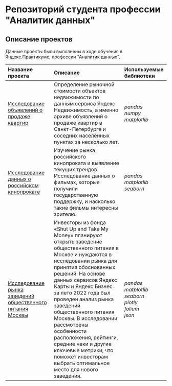 # Репозиторий студента профессии "Аналитик данных"

## Описание проектов 
Данные проекты были выполнены в ходе обучения в Яндекс.Практикуме, профессии "Аналитик данных".

| Название проекта | Описание | Используемые библиотеки | 
| :---------------------- | :---------------------- | :---------------------- |
| [Исследование объявлений о продаже квартир](Research_of_apartment_sale_ads) | Определение рыночной стоимости объектов недвижимости по данным сервиса Яндекс Недвижимость, а именно архиве объявлений о продаже квартир в Санкт-Петербурге и соседних населённых пунктах за несколько лет. | *pandas*<br>*numpy*<br>*matplotlib* |
| [Исследование данных о российском кинопрокате](Research_of_the_Russian_film_distribution)| Изучение рынка российского кинопроката и выявление текущих трендов. Исследование данных о фильмах, которые получили государственную поддержку, и насколько такие фильмы интересны зрителю. | *pandas*<br>*matplotlib*<br>*seaborn* |
| [Исследование рынка заведений общественного питания Москвы](Research_of_the_Moscow_Catering_Market)| Инвесторы из фонда «Shut Up and Take My Money» планируют открыть заведение общественного питания в Москве и нуждаются в исследовании рынка для принятия обоснованных решений. На основе данных сервисов Яндекс Карты и Яндекс Бизнес за лето 2022 года был проведен анализ рынка заведений общественного питания Москвы. В исследовании рассмотрены особенности расположения, рейтинги, средние чеки и другие ключевые метрики, что поможет инвесторам выбрать оптимальное место для нового заведения.| *pandas*<br>*matplotlib*<br>*seaborn*<br>*plotly*<br>*folium*<br>*json* |
